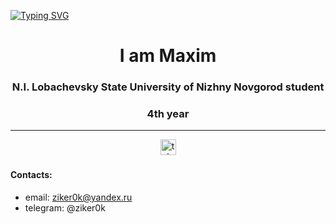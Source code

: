 <a href="https://git.io/typing-svg"><img src="https://readme-typing-svg.herokuapp.com?font=Readex+Pro&size=40&duration=4000&pause=1000&color=FFFFFF&background=000000&center=true&vCenter=true&random=false&width=1000&height=200&lines=We're+the+same.....;The+same+parts+of+something+more....." alt="Typing SVG" /></a>
<h1 align="center">I am Maxim </h1>
<h3 align="center">N.I. Lobachevsky State University of Nizhny Novgorod student</h3>
<h3 align="center">4th year</h3>

---


<div align="center">
  <a href="https://t.me/ziker0k" target="_blank">
    <img src="https://img.shields.io/static/v1?message=Telegram&logo=telegram&label=&color=2CA5E0&logoColor=white&labelColor=&style=for-the-badge" height="25" alt="telegram logo"  />
  </a>
</div>

###

#### Contacts:

- email: ziker0k@yandex.ru
- telegram: @ziker0k
